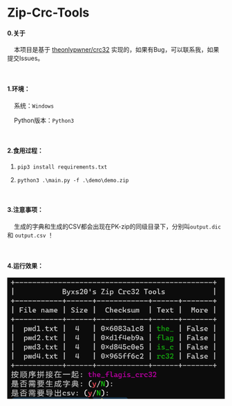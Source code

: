 # Zip-Crc-Tools

#### 0.关于

&nbsp;&nbsp;&nbsp;&nbsp;本项目是基于 [theonlypwner/crc32](https://github.com/theonlypwner/crc32) 实现的，如果有Bug，可以联系我，如果提交Issues。

<br>

#### 1.环境：

&nbsp;&nbsp;&nbsp;&nbsp;系统：`Windows`

&nbsp;&nbsp;&nbsp;&nbsp;Python版本：`Python3`

<br>

#### 2.食用过程：

1. `pip3 install requirements.txt`

2. `python3 .\main.py -f .\demo\demo.zip`

<br>

#### 3.注意事项：

&nbsp;&nbsp;&nbsp;&nbsp;生成的字典和生成的CSV都会出现在PK-zip的同级目录下，分别叫`output.dic` 和 `output.csv` ！

<br>

#### 4.运行效果：

![](images/image.png)
